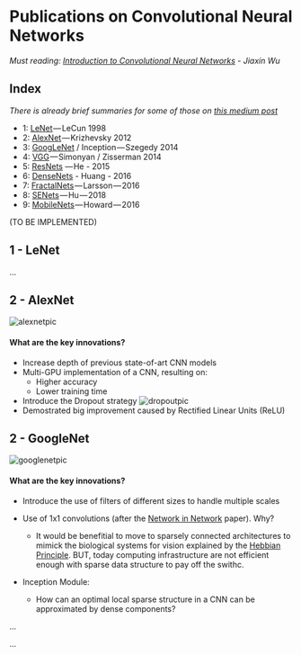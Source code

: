 [//]: # (Image References)

# Publications on Convolutional Neural Networks

*Must reading: [Introduction to Convolutional Neural Networks][intro] - Jiaxin Wu*

## Index

*There is already brief summaries for some of those on [this medium post][medium]*

- 1: [LeNet][lenet] — LeCun 1998 
- 2: [AlexNet][alexnet] — Krizhevsky 2012 
- 3: [GoogLeNet][googlenet] / Inception — Szegedy 2014
- 4: [VGG][vgg] — Simonyan / Zisserman 2014 
- 5: [ResNets][resnet] — He - 2015
- 6: [DenseNets][densenets] - Huang - 2016 
- 7: [FractalNets][fractalnets] — Larsson — 2016
- 8: [SENets][senets] — Hu — 2018 
- 9: [MobileNets][mobilenets] — Howard — 2016 

[//]: # (General Links)
[intro]: https://pdfs.semanticscholar.org/450c/a19932fcef1ca6d0442cbf52fec38fb9d1e5.pdf
[medium]: https://towardsdatascience.com/deep-convolutional-neural-networks-ccf96f830178

[//]: # (Index Links)
[lenet]: http://yann.lecun.com/exdb/publis/pdf/lecun-98.pdf
[alexnet]: http://papers.nips.cc/paper/4824-imagenet-classification-with-deep-convolutional-neural-networks.pdf
[googlenet]: https://arxiv.org/pdf/1409.4842.pdf
[vgg]: https://arxiv.org/pdf/1409.1556v6.pdf
[resnet]: https://arxiv.org/pdf/1512.03385.pdf 
[densenets]: https://arxiv.org/pdf/1608.06993.pdf  
[fractalnets]: https://arxiv.org/pdf/1605.07648.pdf  
[senets]: https://arxiv.org/pdf/1709.01507.pdf  
[mobilenets]: https://arxiv.org/pdf/1704.04861.pdf  


(TO BE IMPLEMENTED)  

## 1 - LeNet
...

## 2 - AlexNet

![alexnetpic][alexnetpic]
#### What are the key innovations?
- Increase depth of previous state-of-art CNN models
- Multi-GPU implementation of a CNN, resulting on: 
  - Higher accuracy
  - Lower training time
- Introduce the Dropout strategy 
![dropoutpic][dropoutpic]
- Demostrated big improvement caused by Rectified Linear Units (ReLU)


## 2 - GoogleNet

![googlenetpic][googlenetpic]
#### What are the key innovations?
- Introduce the use of filters of different sizes to handle multiple scales  
- Use of 1x1 convolutions (after the [Network in Network][nin] paper). Why?
  - It would be benefitial to move to sparsely connected architectures to mimick the biological systems for vision explained by the [Hebbian Principle][hebbian]. BUT, today computing infrastructure are not efficient enough with sparse data structure to pay off the swithc.  
  
- Inception Module:
  - How can an optimal local sparse structure in a CNN can be approximated by dense components?


...


[//]: # (LeNet Links)  


[//]: # (AlexNet Links)  
[alexnetpic]: https://github.com/Udacity-PyTorchChallenge-Students-Group/Deep_Learning_Publication/blob/master/CNNs/images/alexnet/architecture.png?raw=true
[dropoutpic]: https://github.com/Udacity-PyTorchChallenge-Students-Group/Deep_Learning_Publication/blob/master/CNNs/images/alexnet/dropout.png?raw=true 


[//]: # (GoogleNet Links)   
[googlenetpic]: https://www.researchgate.net/profile/Ronojoy_Adhikari/publication/313248299/figure/fig10/AS:457566913339400@1486103861987/The-Inception-Module-in-GoogLeNet_W840.jpg
[nin]: https://arxiv.org/pdf/1312.4400.pdf 
[hebbian]: https://en.wikipedia.org/wiki/Hebbian_theory

...

